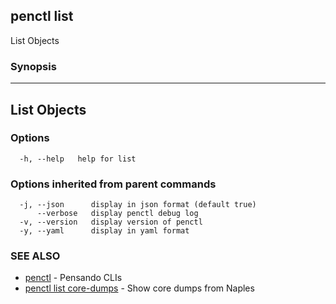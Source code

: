 ## penctl list

List Objects

### Synopsis



-------------
 List Objects 
-------------


### Options

```
  -h, --help   help for list
```

### Options inherited from parent commands

```
  -j, --json      display in json format (default true)
      --verbose   display penctl debug log
  -v, --version   display version of penctl
  -y, --yaml      display in yaml format
```

### SEE ALSO
* [penctl](penctl.md)	 - Pensando CLIs
* [penctl list core-dumps](penctl_list_core-dumps.md)	 - Show core dumps from Naples

